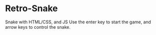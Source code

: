 Retro-Snake
===========

Snake with HTML/CSS, and JS
Use the enter key to start the game, and arrow keys to control the snake.


